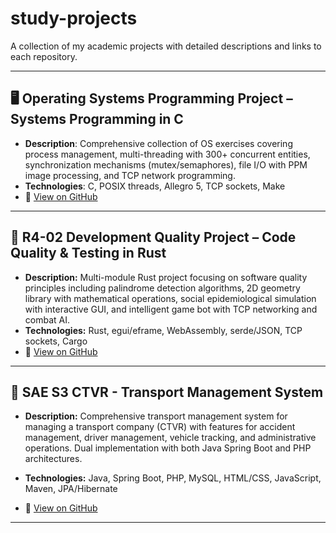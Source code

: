 # study-projects
A collection of my academic projects with detailed descriptions and links to each repository.

---

## 🖥️ Operating Systems Programming Project – Systems Programming in C
- **Description**: Comprehensive collection of OS exercises covering process management, multi-threading with 300+ concurrent entities, synchronization mechanisms (mutex/semaphores), file I/O with PPM image processing, and TCP network programming.
- **Technologies**: C, POSIX threads, Allegro 5, TCP sockets, Make
- 🔗 [View on GitHub](https://github.com/Kyagoat/study_C)

---

## 🚀 **R4-02 Development Quality Project** – Code Quality & Testing in Rust
- **Description:** Multi-module Rust project focusing on software quality principles including palindrome detection algorithms, 2D geometry library with mathematical operations, social epidemiological simulation with interactive GUI, and intelligent game bot with TCP networking and combat AI.
- **Technologies:** Rust, egui/eframe, WebAssembly, serde/JSON, TCP sockets, Cargo  
- 🔗 [View on GitHub](https://github.com/Kyagoat/study_dev_quality)

---

## 🚌 **SAE S3 CTVR - Transport Management System**
- **Description:** Comprehensive transport management system for managing a transport company (CTVR) with features for accident management, driver management, vehicle tracking, and administrative operations. Dual implementation with both Java Spring Boot and PHP architectures.

- **Technologies:** Java, Spring Boot, PHP, MySQL, HTML/CSS, JavaScript, Maven, JPA/Hibernate  
- 🔗 [View on GitHub](https://github.com/Kyagoat/study_sae_s3_ctvr)

---
